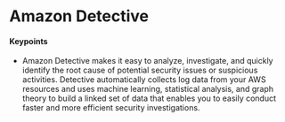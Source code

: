 # Amazon Detective

#### Keypoints
- Amazon Detective makes it easy to analyze, investigate, and quickly identify the root cause of potential security issues or suspicious activities. Detective automatically collects log data from your AWS resources and uses machine learning, statistical analysis, and graph theory to build a linked set of data that enables you to easily conduct faster and more efficient security investigations.
